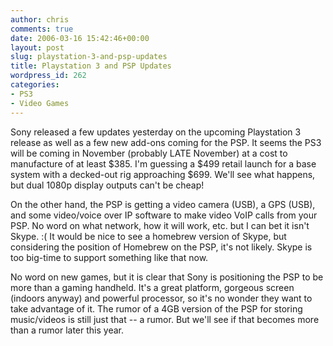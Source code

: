 ```yaml
---
author: chris
comments: true
date: 2006-03-16 15:42:46+00:00
layout: post
slug: playstation-3-and-psp-updates
title: Playstation 3 and PSP Updates
wordpress_id: 262
categories:
- PS3
- Video Games
---
```


Sony released a few updates yesterday on the upcoming Playstation 3 release as well as a few new add-ons coming for the PSP. It seems the PS3 will be coming in November (probably LATE November) at a cost to manufacture of at least $385. I'm guessing a $499 retail launch for a base system with a decked-out rig approaching $699. We'll see what happens, but dual 1080p display outputs can't be cheap!

On the other hand, the PSP is getting a video camera (USB), a GPS (USB), and some video/voice over IP software to make video VoIP calls from your PSP. No word on what network, how it will work, etc. but I can bet it isn't Skype. :( It would be nice to see a homebrew version of Skype, but considering the position of Homebrew on the PSP, it's not likely. Skype is too big-time to support something like that now.

No word on new games, but it is clear that Sony is positioning the PSP to be more than a gaming handheld. It's a great platform, gorgeous screen (indoors anyway) and powerful processor, so it's no wonder they want to take advantage of it. The rumor of a 4GB version of the PSP for storing music/videos is still just that -- a rumor. But we'll see if that becomes more than a rumor later this year.
